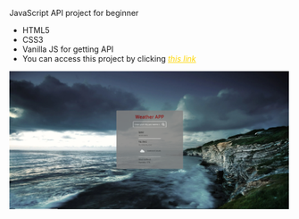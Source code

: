 <p>JavaScript API project for beginner</p>

<ul>
<li>HTML5</li>
<li>CSS3</li>
<li>Vanilla JS for getting API</li>
<li>You can access this project by clicking <a href="#" style="font-style: italic; color: gold;">this link</a></li>
</ul>

<img src="./images/weather-photo.png" alt="readme-photo" />